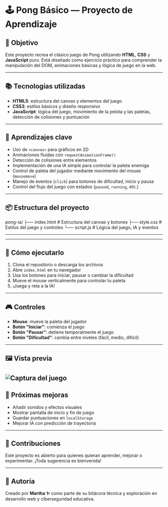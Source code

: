 # 🕹️ Pong Básico — Proyecto de Aprendizaje

## 🎯 Objetivo  
Este proyecto recrea el clásico juego de Pong utilizando **HTML**, **CSS** y **JavaScript** puro. Está diseñado como ejercicio práctico para comprender la manipulación del DOM, animaciones básicas y lógica de juego en la web.

---

## 📚 Tecnologías utilizadas  
- **HTML5**: estructura del canvas y elementos del juego  
- **CSS3**: estilos básicos y diseño responsivo  
- **JavaScript**: lógica del juego, movimiento de la pelota y las paletas, detección de colisiones y puntuación

---

## 🧠 Aprendizajes clave  
- Uso de `<canvas>` para gráficos en 2D  
- Animaciones fluidas con `requestAnimationFrame()`  
- Detección de colisiones entre elementos  
- Implementación de una IA simple para controlar la paleta enemiga  
- Control de paleta del jugador mediante movimiento del mouse (`mousemove`)  
- Manejo de eventos (`click`) para botones de dificultad, inicio y pausa  
- Control del flujo del juego con estados (`paused`, `running`, etc.)

---

## 📦 Estructura del proyecto
pong-ia/
 ├── index.html # Estructura del canvas y botones 
 ├── style.css # Estilos del juego y controles 
 └── script.js # Lógica del juego, IA y eventos


---


---

## 🚀 Cómo ejecutarlo  
1. Clona el repositorio o descarga los archivos  
2. Abre `index.html` en tu navegador  
3. Usa los botones para iniciar, pausar o cambiar la dificultad  
4. Mueve el mouse verticalmente para controlar tu paleta  
5. ¡Juega y reta a la IA!

---

## 🎮 Controles  
- **Mouse**: mueve la paleta del jugador  
- **Botón "Iniciar"**: comienza el juego  
- **Botón "Pausar"**: detiene temporalmente el juego  
- **Botón "Dificultad"**: cambia entre niveles (fácil, medio, difícil)

---

## 🖼️ Vista previa  
![Captura del juego](assets/[imagen_juego.png](https://github.com/MARTHA-1975/juego_de_pong_sencillo/tree/main#:~:text=Hace%2024%20minutos-,imagen_juego.png,-Agregar%20archivos%20mediante))
---

## 🌱 Próximas mejoras  
- Añadir sonidos y efectos visuales  
- Mostrar pantalla de inicio y fin de juego  
- Guardar puntuaciones en `localStorage`  
- Mejorar IA con predicción de trayectoria

---

## 🤝 Contribuciones  
Este proyecto es abierto para quienes quieran aprender, mejorar o experimentar. ¡Toda sugerencia es bienvenida!

---

## 📌 Autoría  
Creado por **Martha ✨** como parte de su bitácora técnica y exploración en desarrollo web y ciberseguridad educativa.




